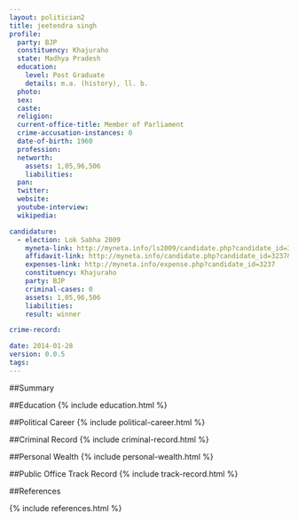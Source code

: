 ```yaml
---
layout: politician2
title: jeetendra singh
profile: 
  party: BJP
  constituency: Khajuraho
  state: Madhya Pradesh
  education: 
    level: Post Graduate
    details: m.a. (history), ll. b.
  photo: 
  sex: 
  caste: 
  religion: 
  current-office-title: Member of Parliament
  crime-accusation-instances: 0
  date-of-birth: 1960
  profession: 
  networth: 
    assets: 1,05,96,506
    liabilities: 
  pan: 
  twitter: 
  website: 
  youtube-interview: 
  wikipedia: 

candidature: 
  - election: Lok Sabha 2009
    myneta-link: http://myneta.info/ls2009/candidate.php?candidate_id=3237
    affidavit-link: http://myneta.info/candidate.php?candidate_id=3237&scan=original
    expenses-link: http://myneta.info/expense.php?candidate_id=3237
    constituency: Khajuraho 
    party: BJP
    criminal-cases: 0
    assets: 1,05,96,506
    liabilities: 
    result: winner 

crime-record: 

date: 2014-01-28
version: 0.0.5
tags: 
---
```

##Summary


##Education
{% include education.html %}


##Political Career
{% include political-career.html %}


##Criminal Record
{% include criminal-record.html %}


##Personal Wealth
{% include personal-wealth.html %}


##Public Office Track Record
{% include track-record.html %}


##References


{% include references.html %}